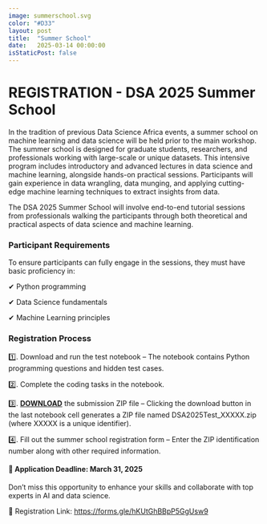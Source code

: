 ```yaml
---
image: summerschool.svg
color: "#D33"
layout: post
title:  "Summer School"
date:   2025-03-14 00:00:00
isStaticPost: false
---
```


<h1>REGISTRATION - DSA 2025 Summer School</h1>

<p>In the tradition of previous Data Science Africa events, a summer school on machine learning and data science will be held prior to the main workshop. The summer school is designed for graduate students, researchers, and professionals working with large-scale or unique datasets. This intensive program includes introductory and advanced lectures in data science and machine learning, alongside hands-on practical sessions. Participants will gain experience in data wrangling, data munging, and applying cutting-edge machine learning techniques to extract insights from data.

</p><p>The DSA 2025 Summer School will involve end-to-end tutorial sessions from professionals walking the participants through both theoretical and practical aspects of data science and machine learning.
                    
<p><h3>Participant Requirements</h3></p>
                    
<p>To ensure participants can fully engage in the sessions, they must have basic proficiency in:
</p><p>✔ Python programming
</p><p>✔ Data Science fundamentals
</p><p>✔ Machine Learning principles</p>

<p><h3>Registration Process</h3></p>
                    
<p> 1️⃣. Download and run the test notebook – The notebook contains Python programming questions and hidden test cases.
</p><p>  2️⃣. Complete the coding tasks in the notebook.
</p><p>  3️⃣. <b><a target="_blank" href="/dsa2025ibadan/assets/DSA2024Test.zip" target="new">DOWNLOAD</a></b> the submission ZIP file – Clicking the download button in the last notebook cell generates a ZIP file named DSA2025Test_XXXXX.zip (where XXXXX is a unique identifier).
</p><p>  4️⃣. Fill out the summer school registration form – Enter the ZIP identification number along with other required information.

</p><p><h4>📌 Application Deadline: March 31, 2025</h4>
</p><p> Don’t miss this opportunity to enhance your skills and collaborate with top experts in AI and data science.
                    
</p><p> 🔗 Registration Link: <a href="https://forms.gle/hKUtGhBBpP5GgUsw9" title="Workshop" target="new">https://forms.gle/hKUtGhBBpP5GgUsw9</a> 

